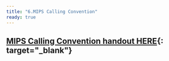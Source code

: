 ```yaml
---
title: "6.MIPS Calling Convention"
ready: true
---
```


[MIPS Calling Convention handout HERE](./calling_convention.html){: target="_blank"}
----------------
